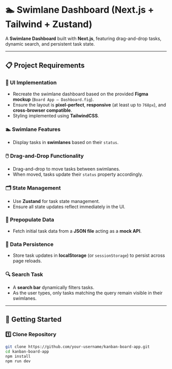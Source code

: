 # 🏊 Swimlane Dashboard (Next.js + Tailwind + Zustand)

A **Swimlane Dashboard** built with **Next.js**, featuring drag-and-drop tasks, dynamic search, and persistent task state.

---

## 📋 Project Requirements

### 🎨 UI Implementation
- Recreate the swimlane dashboard based on the provided **Figma mockup** (`Board App – Dashboard.fig`).
- Ensure the layout is **pixel-perfect**, **responsive** (at least up to `768px`), and **cross-browser compatible**.
- Styling implemented using **TailwindCSS**.

### 🏊 Swimlane Features
- Display tasks in **swimlanes** based on their `status`.

### 🖱️ Drag-and-Drop Functionality
- Drag-and-drop to move tasks between swimlanes.
- When moved, tasks update their `status` property accordingly.

### 🗂️ State Management
- Use **Zustand** for task state management.
- Ensure all state updates reflect immediately in the UI.

### 📑 Prepopulate Data
- Fetch initial task data from a **JSON file** acting as a **mock API**.

### 💾 Data Persistence
- Store task updates in **localStorage** (or `sessionStorage`) to persist across page reloads.

### 🔍 Search Task
- A **search bar** dynamically filters tasks.
- As the user types, only tasks matching the query remain visible in their swimlanes.

---

## 🚀 Getting Started

### 1️⃣ Clone Repository
```bash
git clone https://github.com/your-username/kanban-board-app.git
cd kanban-board-app
npm install
npm run dev
